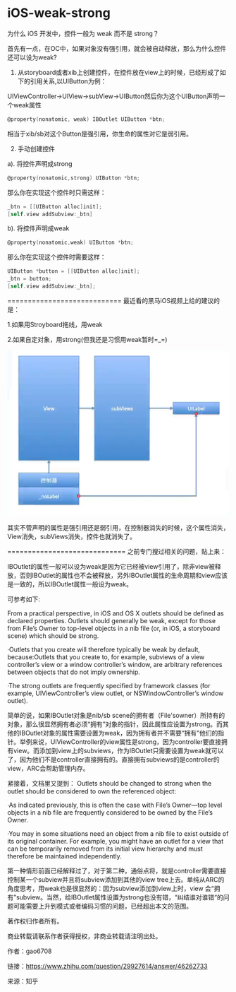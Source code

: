 # iOS-weak-strong
为什么 iOS 开发中，控件一般为 weak 而不是 strong？

首先有一点，在OC中，如果对象没有强引用，就会被自动释放，那么为什么控件还可以设为weak?

1. 从storyboard或者xib上创建控件，在控件放在view上的时候，已经形成了如下的引用关系,以UIButton为例：

UIViewController->UIView->subView->UIButton然后你为这个UIButton声明一个weak属性

```Objective-C
@property(nonatomic, weak) IBOutlet UIButton *btn;
```
相当于xib/sb对这个Button是强引用，你生命的属性对它是弱引用。

2. 手动创建控件

a). 将控件声明成strong

```Objective-C
@property(nonatomic,strong) UIButton *btn;
```

那么你在实现这个控件时只需这样：

```Objective-C
_btn = [[UIButton alloc]init];
[self.view addSubview:_btn]
```

b). 将控件声明成weak

```Objective-C
@property(nonatomic,weak) UIButton *btn;
```

那么你在实现这个控件时需要这样：

```Objective-C
UIButton *button = [[UIButton alloc]init];
_btn = button;
[self.view addSubview:_btn];
```

============================
最近看的黑马iOS视频上给的建议的是：

1.如果用Stroyboard拖线，用weak

2.如果自定对象，用strong(但我还是习惯用weak暂时=_=)

 ![image](https://github.com/toryznoco/iOS-weak-strong/blob/master/images-folder/relationship.png)

其实不管声明的属性是强引用还是弱引用，在控制器消失的时候，这个属性消失，View消失，subViews消失，控件也就消失了。

=============================
之前专门搜过相关的问题，贴上来：

IBOutlet的属性一般可以设为weak是因为它已经被view引用了，除非view被释放，否则IBOutlet的属性也不会被释放，另外IBOutlet属性的生命周期和view应该是一致的，所以IBOutlet属性一般设为weak。

可参考如下:

From a practical perspective, in iOS and OS X outlets should be defined as declared properties. Outlets should generally be weak, except for those from File’s Owner to top-level objects in a nib file (or, in iOS, a storyboard scene) which should be strong. 

·Outlets that you create will therefore typically be weak by default, because:Outlets that you create to, for example, subviews of a view controller’s view or a window controller’s window, are arbitrary references between objects that do not imply ownership.

·The strong outlets are frequently specified by framework classes (for example, UIViewController’s view outlet, or NSWindowController’s window outlet).

简单的说，如果IBOutlet对象是nib/sb scene的拥有者（File'sowner）所持有的对象，那么很显然拥有者必须“拥有”对象的指针，因此属性应设置为strong。而其他的IBOutlet对象的属性需要设置为weak，因为拥有者并不需要“拥有”他们的指针。举例来说，UIViewController的view属性是strong，因为controller要直接拥有view。而添加到view上的subviews，作为IBOutlet只需要设置为weak就可以了，因为他们不是controller直接拥有的。直接拥有subviews的是controller的view，ARC会帮助管理内存。

紧接着，文档里又提到：
Outlets should be changed to strong when the outlet should be considered to own the referenced object:

·As indicated previously, this is often the case with File’s Owner—top level objects in a nib file are frequently considered to be owned by the File’s Owner.

·You may in some situations need an object from a nib file to exist outside of its original container. For example, you might have an outlet for a view that can be temporarily removed from its initial view hierarchy and must therefore be maintained independently.

第一种情形前面已经解释过了，对于第二种，通俗点将，就是controller需要直接控制某一个subview并且将subview添加到其他的view tree上去。单纯从ARC的角度思考，用weak也是很显然的：因为subview添加到view上时，view
会“拥有”subview。当然，给IBOutlet属性设置为strong也没有错，“纠结谁对谁错“的问题可能需要上升到模式或者编码习惯的问题，已经超出本文的范围。

著作权归作者所有。

商业转载请联系作者获得授权，非商业转载请注明出处。

作者：gao6708

链接：https://www.zhihu.com/question/29927614/answer/46262733

来源：知乎
